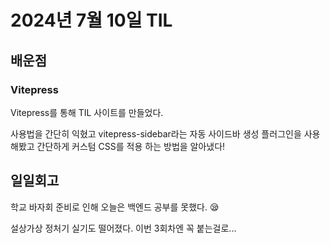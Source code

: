 # 2024년 7월 10일 TIL

## 배운점

### Vitepress

Vitepress를 통해 TIL 사이트를 만들었다.

사용법을 간단히 익혔고 vitepress-sidebar라는 자동 사이드바 생성 플러그인을 사용해봤고 간단하게 커스텀 CSS를 적용 하는 방법을 알아냈다!

## 일일회고

학교 바자회 준비로 인해 오늘은 백엔드 공부를 못했다. 😪

설상가상 정처기 실기도 떨어졌다. 이번 3회차엔 꼭 붙는걸로...
